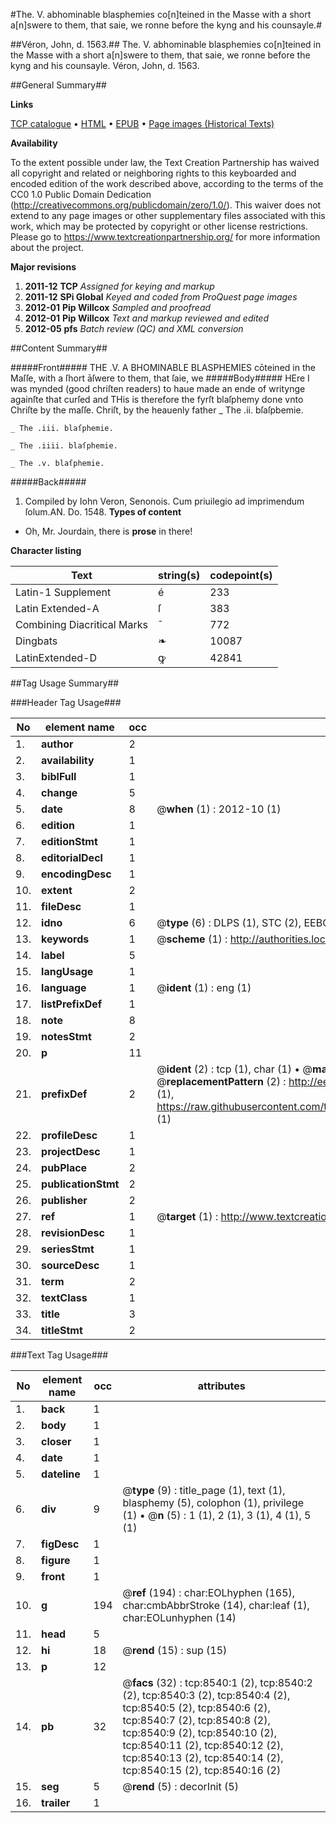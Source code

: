 #The. V. abhominable blasphemies co[n]teined in the Masse with a short a[n]swere to them, that saie, we ronne before the kyng and his counsayle.#

##Véron, John, d. 1563.##
The. V. abhominable blasphemies co[n]teined in the Masse with a short a[n]swere to them, that saie, we ronne before the kyng and his counsayle.
Véron, John, d. 1563.

##General Summary##

**Links**

[TCP catalogue](http://www.ota.ox.ac.uk/tcp/)  • 
[HTML](http://tei.it.ox.ac.uk/tcp/Texts-HTML/free/A14/A14361.html)  • 
[EPUB](http://tei.it.ox.ac.uk/tcp/Texts-EPUB/free/A14/A14361.epub) • 
[Page images (Historical Texts)](https://historicaltexts.jisc.ac.uk/eebo-99843784e)

**Availability**

To the extent possible under law, the Text Creation Partnership has waived all copyright and related or neighboring rights to this keyboarded and encoded edition of the work described above, according to the terms of the CC0 1.0 Public Domain Dedication (http://creativecommons.org/publicdomain/zero/1.0/). This waiver does not extend to any page images or other supplementary files associated with this work, which may be protected by copyright or other license restrictions. Please go to https://www.textcreationpartnership.org/ for more information about the project.

**Major revisions**

1. __2011-12__ __TCP__ *Assigned for keying and markup*
1. __2011-12__ __SPi Global__ *Keyed and coded from ProQuest page images*
1. __2012-01__ __Pip Willcox__ *Sampled and proofread*
1. __2012-01__ __Pip Willcox__ *Text and markup reviewed and edited*
1. __2012-05__ __pfs__ *Batch review (QC) and XML conversion*

##Content Summary##

#####Front#####
THE .V. A BHOMINABLE BLASPHEMIES cōteined in the Maſſe, with a ſhort āſwere to them, that ſaie, we
#####Body#####
HEre I was mynded (good chriſten readers) to haue made an ende of writynge againſte that curſed and THis is therefore the fyrſt blaſphemy done vnto Chriſte by the maſſe. Chriſt, by the heauenly father
    _ The .ii. bſaſpbemie.

    _ The .iii. blaſphemie.

    _ The .iiii. blaſphemie.

    _ The .v. blaſphemie.

#####Back#####

1. Compiled by Iohn Veron, Senonois.
Cum priuilegio ad imprimendum ſolum.AN. Do. 1548.
**Types of content**

  * Oh, Mr. Jourdain, there is **prose** in there!

**Character listing**


|Text|string(s)|codepoint(s)|
|---|---|---|
|Latin-1 Supplement|é|233|
|Latin Extended-A|ſ|383|
|Combining             Diacritical Marks|̄|772|
|Dingbats|❧|10087|
|LatinExtended-D|ꝙ|42841|

##Tag Usage Summary##

###Header Tag Usage###

|No|element name|occ|attributes|
|---|---|---|---|
|1.|__author__|2||
|2.|__availability__|1||
|3.|__biblFull__|1||
|4.|__change__|5||
|5.|__date__|8| @__when__ (1) : 2012-10 (1)|
|6.|__edition__|1||
|7.|__editionStmt__|1||
|8.|__editorialDecl__|1||
|9.|__encodingDesc__|1||
|10.|__extent__|2||
|11.|__fileDesc__|1||
|12.|__idno__|6| @__type__ (6) : DLPS (1), STC (2), EEBO-CITATION (1), PROQUEST (1), VID (1)|
|13.|__keywords__|1| @__scheme__ (1) : http://authorities.loc.gov/ (1)|
|14.|__label__|5||
|15.|__langUsage__|1||
|16.|__language__|1| @__ident__ (1) : eng (1)|
|17.|__listPrefixDef__|1||
|18.|__note__|8||
|19.|__notesStmt__|2||
|20.|__p__|11||
|21.|__prefixDef__|2| @__ident__ (2) : tcp (1), char (1)  •  @__matchPattern__ (2) : ([0-9\-]+):([0-9IVX]+) (1), (.+) (1)  •  @__replacementPattern__ (2) : http://eebo.chadwyck.com/downloadtiff?vid=$1&page=$2 (1), https://raw.githubusercontent.com/textcreationpartnership/Texts/master/tcpchars.xml#$1 (1)|
|22.|__profileDesc__|1||
|23.|__projectDesc__|1||
|24.|__pubPlace__|2||
|25.|__publicationStmt__|2||
|26.|__publisher__|2||
|27.|__ref__|1| @__target__ (1) : http://www.textcreationpartnership.org/docs/. (1)|
|28.|__revisionDesc__|1||
|29.|__seriesStmt__|1||
|30.|__sourceDesc__|1||
|31.|__term__|2||
|32.|__textClass__|1||
|33.|__title__|3||
|34.|__titleStmt__|2||


###Text Tag Usage###

|No|element name|occ|attributes|
|---|---|---|---|
|1.|__back__|1||
|2.|__body__|1||
|3.|__closer__|1||
|4.|__date__|1||
|5.|__dateline__|1||
|6.|__div__|9| @__type__ (9) : title_page (1), text (1), blasphemy (5), colophon (1), privilege (1)  •  @__n__ (5) : 1 (1), 2 (1), 3 (1), 4 (1), 5 (1)|
|7.|__figDesc__|1||
|8.|__figure__|1||
|9.|__front__|1||
|10.|__g__|194| @__ref__ (194) : char:EOLhyphen (165), char:cmbAbbrStroke (14), char:leaf (1), char:EOLunhyphen (14)|
|11.|__head__|5||
|12.|__hi__|18| @__rend__ (15) : sup (15)|
|13.|__p__|12||
|14.|__pb__|32| @__facs__ (32) : tcp:8540:1 (2), tcp:8540:2 (2), tcp:8540:3 (2), tcp:8540:4 (2), tcp:8540:5 (2), tcp:8540:6 (2), tcp:8540:7 (2), tcp:8540:8 (2), tcp:8540:9 (2), tcp:8540:10 (2), tcp:8540:11 (2), tcp:8540:12 (2), tcp:8540:13 (2), tcp:8540:14 (2), tcp:8540:15 (2), tcp:8540:16 (2)|
|15.|__seg__|5| @__rend__ (5) : decorInit (5)|
|16.|__trailer__|1||

